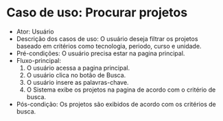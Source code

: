 # Caso de uso: Procurar projetos

* Ator: Usuário
* Descrição dos casos de uso: O usuário deseja filtrar os projetos baseado em critérios como tecnologia, periodo, curso e unidade.
* Pré-condições: O usuário precisa estar na pagina principal.
* Fluxo-principal:
  1. O usuário acessa a pagina principal.
  2. O usuário clica no botão de Busca.
  3. O usuário insere as palavras-chave.
  4. O Sistema exibe os projetos na pagina de acordo com o critério de busca.
* Pós-condição: Os projetos são exibidos de acordo com os critérios de busca.
